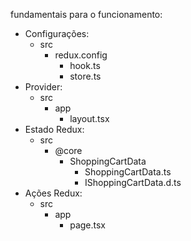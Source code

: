 fundamentais para o funcionamento:
- Configurações:
    - src
        - redux.config
            - hook.ts
            - store.ts
- Provider:
    - src
        - app
            - layout.tsx
- Estado Redux:
    - src
        - @core
            - ShoppingCartData
                - ShoppingCartData.ts
                - IShoppingCartData.d.ts
- Ações Redux:
    - src
        - app
            - page.tsx
